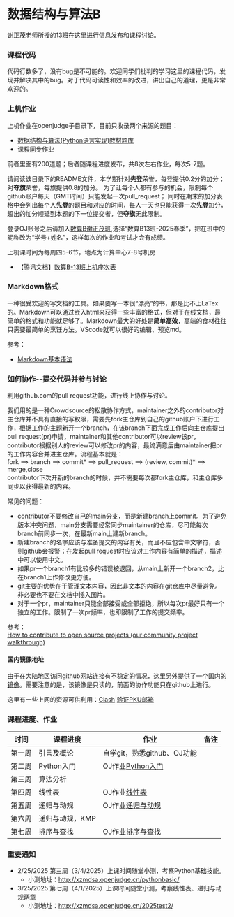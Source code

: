 # 数据结构与算法B

谢正茂老师所授的13班在这里进行信息发布和课程讨论。
### 课程代码

代码行数多了，没有bug是不可能的。欢迎同学们批判的学习这里的课程代码，发现并解决其中的bug。对于代码可读性和效率的改进，讲出自己的道理，更是非常欢迎的。

### 上机作业

上机作业在openjudge子目录下，目前只收录两个来源的题目：
 - [数据结构与算法(Python语言实现)教材题库](http://dsbpython.openjudge.cn/dspythonbook/)
 - [课程同步作业](http://xzmdsa.openjudge.cn)

前者里面有200道题；后者随课程进度发布，共8次左右作业，每次5-7题。

请阅读该目录下的README文件，本学期针对**先登**荣誉，每登提供0.2分的加分；对**夺旗**荣誉，每旗提供0.8的加分。
为了让每个人都有参与的机会，限制每个github账户每天（GMT时间）只能发起一次pull_request；
同时在期末的加分表格中会列出每个人**先登**的题目和对应的时间，每人一天也只能获得一次**先登**加分，超出的加分顺延到本题的下一位提交者，但**夺旗**无此限制。

登录OJ账号之后请加入[数算B谢正茂班](http://xzmdsa.openjudge.cn),选择“数算B13班-2025春季”，把在班中的昵称改为“学号+姓名”，这样每次的作业和考试才会有成绩。

上机课时间为每周四5-6节，地点为计算中心7-8号机房
- 【腾讯文档】[数算B-13班上机座次表]( https://docs.qq.com/sheet/DSnhIcVJDTnVHcER0?tab=txwm2e)

### Markdown格式

一种很受欢迎的写文档的工具。如果要写一本很“漂亮”的书，那是比不上LaTex的。Markdown可以通过嵌入html来获得一些丰富的格式，但对于在线文档，最简单的格式和功能就足够了。Markdown最大的好处是**简单高效**，高端的食材往往只需要最简单的烹饪方法。VScode就可以很好的编辑、预览md。

参考：<br>
- [Markdown基本语法](https://www.markdownguide.org/basic-syntax/)

### 如何协作--提交代码并参与讨论

利用github.com的pull request功能，进行线上协作与讨论。

我们用的是一种Crowdsource的松散协作方式，maintainer之外的contributor对主仓库并不具有直接的写权限，需要先fork主仓库到自己的github账户下进行工作，根据工作的主题新开一个branch，在该branch下面完成工作后向主仓库提出pull request(pr)申请，maintainer和其他contributor可以review该pr，contributor根据别人的review可以修改pr的内容，最终满意后由maintainer把pr的工作内容合并进主仓库。流程基本就是：<br>
fork ==> branch ==> commit* ==> pull_request ==> (review, commit)* ==> merge,close<br>
contributor下次开新的branch的时候，并不需要每次都fork主仓库，和主仓库多同步以获得最新的内容。

常见的问题：
- contributor不要修改自己的main分支，而是新建branch上commit。为了避免版本冲突问题，main分支需要经常同步maintainer的仓库，尽可能每次branch前同步一次，在最新main上建新branch。
- 新建branch的名字应该与准备提交的内容有关，而且不应包含中文字符，否则github会报警；在发起pull request时应该对工作内容有简单的描述，描述中可以使用中文。
- 如果pr一个branch1有比较多的错误被退回，从main上新开一个branch2，比在branch1上作修改更方便。
- git主要的优势在于管理文本内容，因此非文本的内容在git仓库中尽量避免。非必要也不要在文档中插入图片。
- 对于一个pr，maintainer只能全部接受或全部拒绝，所以每次pr最好只有一个独立的工作。限制了一次pr频率，也即限制了工作的提交频率。


参考：<br>
[How to contribute to open source projects (our community project walkthrough)](https://www.youtube.com/watch?v=dLRA1lffWBw)

#### 国内镜像地址

由于在大陆地区访问github网站连接有不稳定的情况，这里另外提供了一个国内的[镜像](https://gitee.com/patrickxzm/dsa2020)。需要注意的是，该镜像是只读的，前面的协作功能只在github上进行。

这里有一些上网的资源可供利用：[Clash](https://blog.189854.xyz/blog/walless/2023/11/04/clash.html)|[验证PKU邮箱](https://189854.xyz/verify/)

### 课程进度、作业

| 时间  | 课程进度     | 作业                                                     | 备注  |
| --- | -------- | ------------------------------------------------------ | --- |
| 第一周 | 引言及概论    | 自学git，熟悉github、OJ功能                                    |     |
| 第二周 | Python入门 | OJ作业[Python入门](http://xzmdsa.openjudge.cn/2025python/) |     |
| 第三周 | 算法分析     |                                                        |     |
| 第四周 | 线性表     |        OJ作业[线性表](http://xzmdsa.openjudge.cn/2025hw2/)       |     |
| 第五周 | 递归与动规 |        OJ作业[递归与动规](http://xzmdsa.openjudge.cn/2025hw3/)      |        |
| 第六周 | 递归与动规，KMP |                                                       |        |
| 第七周 | 排序与查找 |  OJ作业[排序与查找](http://xzmdsa.openjudge.cn/)          |        |

###  重要通知
- 2/25/2025 第三周（3/4/2025）上课时间随堂小测，考察Python基础技能。
	- 小测地址：http://xzmdsa.openjudge.cn/pythonbasic/
- 3/25/2025 第七周（4/1/2025）上课时间随堂小测，考察线性表、递归与动规两章
	- 小测地址：http://xzmdsa.openjudge.cn/2025test2/

